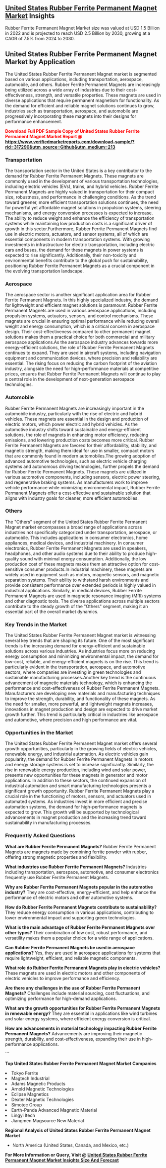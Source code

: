 <h2><a href="https://www.verifiedmarketreports.com/download-sample/?rid=317290&amp;utm_source=Github&amp;utm_medium=213" target="_blank">United States Rubber Ferrite Permanent Magnet Market</a> Insights</h2><p>Rubber Ferrite Permanent Magnet Market size was valued at USD 1.5 Billion in 2022 and is projected to reach USD 2.5 Billion by 2030, growing at a CAGR of 7.5% from 2024 to 2030.</p><p><h2>United States Rubber Ferrite Permanent Magnet Market by Application</h2><p>The United States Rubber Ferrite Permanent Magnet market is segmented based on various applications, including transportation, aerospace, automobile, and others. Rubber Ferrite Permanent Magnets are increasingly being utilized across a wide array of industries due to their cost-effectiveness, strength, and versatile properties. These magnets are used in diverse applications that require permanent magnetism for functionality. As the demand for efficient and reliable magnet solutions continues to grow, industries such as transportation, aerospace, and automobile are progressively incorporating these magnets into their designs for performance enhancement. <strong><p><span class=""><span style="color: #ff0000;"><strong>Download Full PDF Sample Copy of United States Rubber Ferrite Permanent Magnet Market Report</strong> @ </span><a href="https://www.verifiedmarketreports.com/download-sample/?rid=317290&amp;utm_source=Github&amp;utm_medium=213" target="_blank">https://www.verifiedmarketreports.com/download-sample/?rid=317290&amp;utm_source=Github&amp;utm_medium=213</a></span></p></strong></p><h3>Transportation</h3><p>The transportation sector in the United States is a key contributor to the demand for Rubber Ferrite Permanent Magnets. These magnets are commonly used in the development of various transportation technologies, including electric vehicles (EVs), trains, and hybrid vehicles. Rubber Ferrite Permanent Magnets are highly valued in transportation for their compact size, robustness, and performance in challenging conditions. As the trend toward greener, more efficient transportation solutions continues, the need for powerful yet affordable magnet solutions in propulsion systems, steering mechanisms, and energy conversion processes is expected to increase. The ability to reduce weight and enhance the efficiency of transportation systems while maintaining low production costs is a significant driver of growth in this sector.Furthermore, Rubber Ferrite Permanent Magnets find use in electric motors, actuators, and sensor systems, all of which are essential components in modern transportation systems. With growing investments in infrastructure for electric transportation, including electric cars and buses, the demand for these magnets in power systems is expected to rise significantly. Additionally, their non-toxicity and environmental benefits contribute to the global push for sustainability, positioning Rubber Ferrite Permanent Magnets as a crucial component in the evolving transportation landscape.<h3>Aerospace</h3><p>The aerospace sector is another significant application area for Rubber Ferrite Permanent Magnets. In this highly specialized industry, the demand for lightweight and efficient magnet solutions is paramount. Rubber Ferrite Permanent Magnets are used in various aerospace applications, including propulsion systems, actuators, sensors, and control mechanisms. These magnets are crucial in ensuring optimal performance while reducing overall weight and energy consumption, which is a critical concern in aerospace design. Their cost-effectiveness compared to other permanent magnet solutions makes them a practical choice for both commercial and military aerospace applications.As the aerospace industry advances towards more energy-efficient solutions, the role of Rubber Ferrite Permanent Magnets continues to expand. They are used in aircraft systems, including navigation equipment and communication devices, where precision and reliability are essential. The rising focus on reducing the carbon footprint of the aviation industry, alongside the need for high-performance materials at competitive prices, ensures that Rubber Ferrite Permanent Magnets will continue to play a central role in the development of next-generation aerospace technologies. <h3>Automobile</h3><p>Rubber Ferrite Permanent Magnets are increasingly important in the automobile industry, particularly with the rise of electric and hybrid vehicles. These magnets are essential in the design and production of electric motors, which power electric and hybrid vehicles. As the automotive industry shifts toward sustainable and energy-efficient solutions, the role of magnets in enhancing motor efficiency, reducing emissions, and lowering production costs becomes more critical. Rubber Ferrite Permanent Magnets are favored for their affordability, stability, and magnetic strength, making them ideal for use in smaller, compact motors that are commonly found in modern automobiles.The growing adoption of advanced automotive technologies, such as electric vehicle charging systems and autonomous driving technologies, further propels the demand for Rubber Ferrite Permanent Magnets. These magnets are utilized in various automotive components, including sensors, electric power steering, and regenerative braking systems. As manufacturers work to improve vehicle performance while minimizing environmental impact, Rubber Ferrite Permanent Magnets offer a cost-effective and sustainable solution that aligns with industry goals for cleaner, more efficient automobiles.<h3>Others</h3><p>The "Others" segment of the United States Rubber Ferrite Permanent Magnet market encompasses a broad range of applications across industries not specifically categorized under transportation, aerospace, or automobile. This includes applications in consumer electronics, home appliances, medical devices, and industrial machinery. In consumer electronics, Rubber Ferrite Permanent Magnets are used in speakers, headphones, and other audio systems due to their ability to produce high-quality sound with minimal energy consumption. Additionally, the low production cost of these magnets makes them an attractive option for cost-sensitive consumer products.In industrial machinery, these magnets are widely used in equipment such as motors, magnetic sensors, and magnetic separation systems. Their ability to withstand harsh environments and provide consistent performance over extended periods is highly valued in industrial applications. Similarly, in medical devices, Rubber Ferrite Permanent Magnets are used in magnetic resonance imaging (MRI) systems and other diagnostic tools. The diverse applications across multiple sectors contribute to the steady growth of the "Others" segment, making it an essential part of the overall market dynamics.<h3>Key Trends in the Market</h3><p>The United States Rubber Ferrite Permanent Magnet market is witnessing several key trends that are shaping its future. One of the most significant trends is the increasing demand for energy-efficient and sustainable solutions across various industries. As industries focus more on reducing energy consumption and minimizing environmental impact, the demand for low-cost, reliable, and energy-efficient magnets is on the rise. This trend is particularly evident in the transportation, aerospace, and automotive sectors, where companies are investing in green technologies and sustainable manufacturing processes.Another key trend is the continuous advancement of magnetic materials technology, which is enhancing the performance and cost-effectiveness of Rubber Ferrite Permanent Magnets. Manufacturers are developing new materials and manufacturing techniques to improve the strength, durability, and functionality of these magnets. As the need for smaller, more powerful, and lightweight magnets increases, innovations in magnet production and design are expected to drive market growth further. This trend is particularly critical in industries like aerospace and automotive, where precision and high performance are vital.<h3>Opportunities in the Market</h3><p>The United States Rubber Ferrite Permanent Magnet market offers several growth opportunities, particularly in the growing fields of electric vehicles, renewable energy, and industrial automation. As electric vehicles gain popularity, the demand for Rubber Ferrite Permanent Magnets in motors and energy storage systems is set to increase significantly. Similarly, the rise in renewable energy production, including wind and solar power, presents new opportunities for these magnets in generator and motor applications. In addition to these sectors, the continued expansion of industrial automation and smart manufacturing technologies presents a significant growth opportunity. Rubber Ferrite Permanent Magnets play a crucial role in the functioning of motors, sensors, and actuators used in automated systems. As industries invest in more efficient and precise automation systems, the demand for high-performance magnets is expected to grow. This growth will be supported by technological advancements in magnet production and the increasing trend toward sustainability in manufacturing processes.<h3>Frequently Asked Questions</h3><p><strong>What are Rubber Ferrite Permanent Magnets?</strong> Rubber Ferrite Permanent Magnets are magnets made by combining ferrite powder with rubber, offering strong magnetic properties and flexibility.</p><p><strong>What industries use Rubber Ferrite Permanent Magnets?</strong> Industries including transportation, aerospace, automotive, and consumer electronics frequently use Rubber Ferrite Permanent Magnets.</p><p><strong>Why are Rubber Ferrite Permanent Magnets popular in the automotive industry?</strong> They are cost-effective, energy-efficient, and help enhance the performance of electric motors and other automotive systems.</p><p><strong>How do Rubber Ferrite Permanent Magnets contribute to sustainability?</strong> They reduce energy consumption in various applications, contributing to lower environmental impact and supporting green technologies.</p><p><strong>What is the main advantage of Rubber Ferrite Permanent Magnets over other types?</strong> Their combination of low cost, robust performance, and versatility makes them a popular choice for a wide range of applications.</p><p><strong>Can Rubber Ferrite Permanent Magnets be used in aerospace applications?</strong> Yes, they are used in aerospace applications for systems that require lightweight, efficient, and reliable magnetic components.</p><p><strong>What role do Rubber Ferrite Permanent Magnets play in electric vehicles?</strong> These magnets are used in electric motors and other components of electric vehicles to improve performance and efficiency.</p><p><strong>Are there any challenges in the use of Rubber Ferrite Permanent Magnets?</strong> Challenges include material sourcing, cost fluctuations, and optimizing performance for high-demand applications.</p><p><strong>What are the growth opportunities for Rubber Ferrite Permanent Magnets in renewable energy?</strong> They are essential in applications like wind turbines and solar energy systems, where efficient energy conversion is critical.</p><p><strong>How are advancements in material technology impacting Rubber Ferrite Permanent Magnets?</strong> Advancements are improving their magnetic strength, durability, and cost-effectiveness, expanding their use in high-performance applications.</p>```</p><p><strong>Top United States Rubber Ferrite Permanent Magnet Market Companies</strong></p><div data-test-id=""><p><li>Tokyo Ferrite</li><li> Magtech Industrial</li><li> Adams Magnetic Products</li><li> Arnold Magnetic Technologies</li><li> Eclipse Magnetics</li><li> Dexter Magnetic Technologies</li><li> Simotec Group</li><li> Earth-Panda Advanced Magnetic Material</li><li> Lingyi Itech</li><li> Jiangmen Magsource New Material</li></p><div><strong>Regional Analysis of&nbsp;United States Rubber Ferrite Permanent Magnet Market</strong></div><ul><li dir="ltr"><p dir="ltr">North America&nbsp;(United States, Canada, and Mexico, etc.)</p></li></ul><p><strong>For More Information or Query, Visit @&nbsp;</strong><strong><a href="https://www.verifiedmarketreports.com/product/rubber-ferrite-permanent-magnet-market/?utm_source=Github&amp;utm_medium=213" target="_blank">United States Rubber Ferrite Permanent Magnet Market Insights Size And Forecast</a></strong></p></div>
